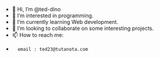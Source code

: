 - 👋 Hi, I’m @ted-dino
- 👀 I’m interested in programming.
- 🌱 I’m currently learning Web development.
- 💞️ I’m looking to collaborate on some interesting projects.
- 📫 How to reach me: 
-       email : ted23@tutanota.com

<!---
ted-dino/ted-dino is a ✨ special ✨ repository because its `README.md` (this file) appears on your GitHub profile.
You can click the Preview link to take a look at your changes.
--->
